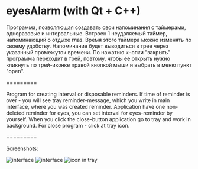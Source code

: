 eyesAlarm (with Qt + C++)
=========

Программа, позволяющая создавать свои напоминания с таймерами, одноразовые и интервальные.
Встроен 1 неудаляемый таймер, напоминающий о отдыхе глаз. Время этого таймера можно изменять по своему удобству.
Напоминание будет выводиться в трее через указанный промежуток времени.
По нажатию кнопки "закрыть" программа переходит в трей, поэтому, чтобы ее открыть нужно кликнуть по трей-иконке правой кнопкой мыши и выбрать в меню пункт "open".

=========

Program for creating interval or disposable reminders. If time of reminder is over - you will see tray reminder-message, which you write in main interface, where you was created reminder. Application have one non-deleted reminder for eyes, you can set interval for eyes-reminder by yourself. When you click the close-button application go to tray and work in background. For close program - click at tray icon.

=========

Screenshots:

![](https://github.com/lvoursl/eyesAlarm/blob/master/img/forReadme/reminder.png "interface")
![](https://github.com/lvoursl/eyesAlarm/blob/master/img/forReadme/reminder1.png "interface")
![](https://github.com/lvoursl/eyesAlarm/blob/master/img/forReadme/reminder2.png "icon in tray")


